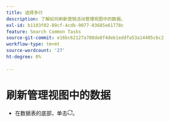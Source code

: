 ```yaml
---
title: 选择多行
description: 了解如何刷新营销活动管理视图中的数据。
exl-id: b1103f02-89cf-4cdb-9077-03685e61778c
feature: Search Common Tasks
source-git-commit: e16bc62127a708de8f4deb1eddfa53a14405cbc2
workflow-type: tm+mt
source-wordcount: '27'
ht-degree: 0%

---
```


# 刷新管理视图中的数据

* 在数据表的底部，单击![刷新](/help/search-social-commerce/assets/refresh.png)。
